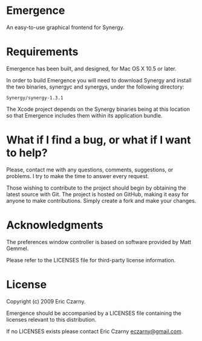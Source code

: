 # Emergence

An easy-to-use graphical frontend for Synergy.

# Requirements

Emergence has been built, and designed, for Mac OS X 10.5 or later.

In  order  to  build Emergence you will need to download Synergy and install the
two binaries, synergyc and synergys, under the following directory:

    Synergy/synergy-1.3.1

The Xcode project depends on the Synergy binaries being at this location so that
Emergence includes them within its application bundle.

# What if I find a bug, or what if I want to help?

Please, contact me with any questions, comments, suggestions, or problems. I try
to  make the time to answer every request.

Those  wishing to contribute to the project should begin by obtaining the latest
source  with  Git. The project is hosted on GitHub, making it easy for anyone to
make contributions. Simply create a fork and make your changes.

# Acknowledgments

The preferences window controller is based on software provided by Matt Gemmel.

Please refer to the LICENSES file for third-party license information.

# License

Copyright (c) 2009 Eric Czarny.

Emergence  should  be  accompanied  by  a  LICENSES file containing the licenses
relevant to this distribution.

If no LICENSES exists please contact Eric Czarny <eczarny@gmail.com>.
